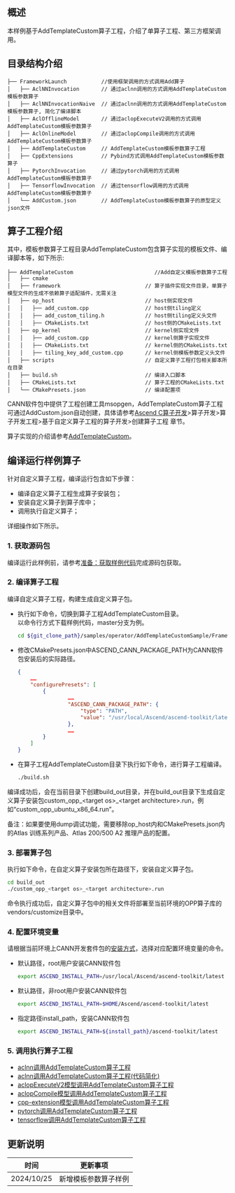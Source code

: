 ## 概述
本样例基于AddTemplateCustom算子工程，介绍了单算子工程、第三方框架调用。
## 目录结构介绍
```
├── FrameworkLaunch           //使用框架调用的方式调用Add算子
│   ├── AclNNInvocation       // 通过aclnn调用的方式调用AddTemplateCustom模板参数算子
│   ├── AclNNInvocationNaive  // 通过aclnn调用的方式调用AddTemplateCustom模板参数算子, 简化了编译脚本
│   ├── AclOfflineModel       // 通过aclopExecuteV2调用的方式调用AddTemplateCustom模板参数算子
│   ├── AclOnlineModel        // 通过aclopCompile调用的方式调用AddTemplateCustom模板参数算子
│   ├── AddTemplateCustom     // AddTemplateCustom模板参数算子工程
│   ├── CppExtensions         // Pybind方式调用AddTemplateCustom模板参数算子
│   ├── PytorchInvocation     // 通过pytorch调用的方式调用AddTemplateCustom模板参数算子
│   ├── TensorflowInvocation  // 通过tensorflow调用的方式调用AddTemplateCustom模板参数算子
│   └── AddCustom.json        // AddTemplateCustom模板参数算子的原型定义json文件
```
## 算子工程介绍
其中，模板参数算子工程目录AddTemplateCustom包含算子实现的模板文件、编译脚本等，如下所示:
```
├── AddTemplateCustom                          //Add自定义模板参数算子工程
│   ├── cmake
│   ├── framework                           // 算子插件实现文件目录，单算子模型文件的生成不依赖算子适配插件，无需关注
│   ├── op_host                             // host侧实现文件
│   │   ├── add_custom.cpp                  // host侧tiling定义
│   │   ├── add_custom_tiling.h             // host侧tiling定义头文件
│   │   ├── CMakeLists.txt                  // host侧的CMakeLists.txt
│   ├── op_kernel                           // kernel侧实现文件
│   │   ├── add_custom.cpp                  // kernel侧算子实现文件
│   │   ├── CMakeLists.txt                  // kernel侧的CMakeLists.txt
│   │   ├── tiling_key_add_custom.cpp       // kernel侧模板参数定义头文件
│   ├── scripts                             // 自定义算子工程打包相关脚本所在目录
│   ├── build.sh                            // 编译入口脚本
│   ├── CMakeLists.txt                      // 算子工程的CMakeLists.txt
│   └── CMakePresets.json                   // 编译配置项
```
CANN软件包中提供了工程创建工具msopgen，AddTemplateCustom算子工程可通过AddCustom.json自动创建，具体请参考[Ascend C算子开发](https://hiascend.com/document/redirect/CannCommunityOpdevAscendC)>算子开发>算子开发工程>基于自定义算子工程的算子开发>创建算子工程 章节。

算子实现的介绍请参考[AddTemplateCustom](./AddTemplateCustom/README.md)。
## 编译运行样例算子
针对自定义算子工程，编译运行包含如下步骤：
- 编译自定义算子工程生成算子安装包；
- 安装自定义算子到算子库中；
- 调用执行自定义算子；

详细操作如下所示。
### 1. 获取源码包
编译运行此样例前，请参考[准备：获取样例代码](../README.md#codeready)完成源码包获取。
### 2. 编译算子工程<a name="operatorcompile"></a>
  编译自定义算子工程，构建生成自定义算子包。

  - 执行如下命令，切换到算子工程AddTemplateCustom目录。   
    以命令行方式下载样例代码，master分支为例。
    ```bash
    cd ${git_clone_path}/samples/operator/AddTemplateCustomSample/FrameworkLaunch/AddTemplateCustom
    ```

  - 修改CMakePresets.json中ASCEND_CANN_PACKAGE_PATH为CANN软件包安装后的实际路径。


    ```json
    {
        ……
        "configurePresets": [
            {
                    ……
                    "ASCEND_CANN_PACKAGE_PATH": {
                        "type": "PATH",
                        "value": "/usr/local/Ascend/ascend-toolkit/latest"   //请替换为CANN软件包安装后的实际路径。eg:/home/HwHiAiUser/Ascend/ascend-toolkit/latest
                    },
                    ……
            }
        ]
    }
    ```
  - 在算子工程AddTemplateCustom目录下执行如下命令，进行算子工程编译。

    ```bash
    ./build.sh
    ```
编译成功后，会在当前目录下创建build_out目录，并在build_out目录下生成自定义算子安装包custom_opp_\<target os>_\<target architecture>.run，例如“custom_opp_ubuntu_x86_64.run”。

备注：如果要使用dump调试功能，需要移除op_host内和CMakePresets.json内的Atlas 训练系列产品、Atlas 200/500 A2 推理产品的配置。

### 3. 部署算子包

执行如下命令，在自定义算子安装包所在路径下，安装自定义算子包。
  ```bash
  cd build_out
  ./custom_opp_<target os>_<target architecture>.run
  ```
命令执行成功后，自定义算子包中的相关文件将部署至当前环境的OPP算子库的vendors/customize目录中。

### 4. 配置环境变量

  请根据当前环境上CANN开发套件包的[安装方式](https://hiascend.com/document/redirect/CannCommunityInstSoftware)，选择对应配置环境变量的命令。
  - 默认路径，root用户安装CANN软件包
    ```bash
    export ASCEND_INSTALL_PATH=/usr/local/Ascend/ascend-toolkit/latest
    ```
  - 默认路径，非root用户安装CANN软件包
    ```bash
    export ASCEND_INSTALL_PATH=$HOME/Ascend/ascend-toolkit/latest
    ```
  - 指定路径install_path，安装CANN软件包
    ```bash
    export ASCEND_INSTALL_PATH=${install_path}/ascend-toolkit/latest
    ```
### 5. 调用执行算子工程
- [aclnn调用AddTemplateCustom算子工程](./AclNNInvocation/README.md)
- [aclnn调用AddTemplateCustom算子工程(代码简化)](./AclNNInvocationNaive/README.md)
- [aclopExecuteV2模型调用AddTemplateCustom算子工程](./AclOfflineModel/README.md)
- [aclopCompile模型调用AddTemplateCustom算子工程](./AclOnlineModel/README.md)
- [cpp-extension模型调用AddTemplateCustom算子工程](./CppExtensions/README.md)
- [pytorch调用AddTemplateCustom算子工程](./PytorchInvocation/README.md)
- [tensorflow调用AddTemplateCustom算子工程](./TensorflowInvocation/AscendCustomToTensorFlowCustom/README.md)

## 更新说明
| 时间         | 更新事项       |
|------------|------------|
| 2024/10/25 | 新增模板参数算子样例 |